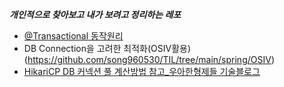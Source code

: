 ***개인적으로 찾아보고 내가 보려고 정리하는 레포***

- [@Transactional 동작원리](https://github.com/song960530/TIL/tree/main/spring/transaction)
- DB Connection을 고려한 최적화(OSIV활용)(https://github.com/song960530/TIL/tree/main/spring/OSIV)
- [HikariCP DB 커넥션 풀 계산방법 참고_우아한형제들 기술블로그](https://techblog.woowahan.com/2663/)

